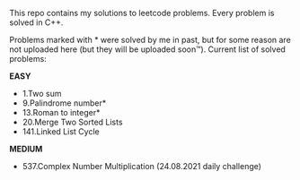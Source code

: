 
This repo contains my solutions to leetcode problems. Every problem is solved in C++.

Problems marked with * were solved by me in past, but for some reason are not uploaded here (but they will be uploaded soon&trade;).
Current list of solved problems:

**EASY**
 - 1.Two sum
 - 9.Palindrome number*
 - 13.Roman to integer*
 - 20.Merge Two Sorted Lists
 - 141.Linked List Cycle

**MEDIUM**
 - 537.Complex Number Multiplication (24.08.2021 daily challenge)